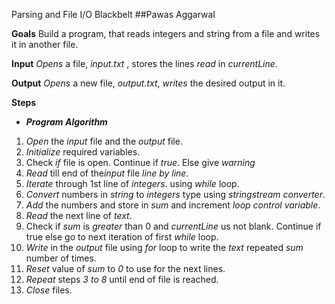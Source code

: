 Parsing and File I/O Blackbelt
##Pawas Aggarwal

**Goals**
Build a program, that reads integers and string from a file and writes it in another file.

**Input**
*Opens* a file, *input.txt* , stores the lines *read* in *currentLine*.

**Output**
*Opens* a new file, *output.txt*, *writes* the desired output  in it.

**Steps** 
 - ***Program Algorithm***
1. *Open* the *input* file and the *output* file.
2. *Initialize* required variables.
3. Check *if* file is open. Continue if *true*. Else give *warning*
4. *Read* till end of the*input* file *line by line*.
5. *Iterate* through 1st line of *integers*. using *while* loop.
6. *Convert* numbers in *string* to *integers* type using *stringstream converter*.
7. *Add*  the numbers and store in *sum* and increment *loop control variable*.
8. *Read*  the next line of *text*.
9. Check if *sum* is *greater* than 0 and *currentLine* us not blank. Continue if true else go to next iteration of first *while* loop.
10. *Write* in the *output* file using *for* loop to write the *text* repeated *sum* number of times.
11. *Reset* value of *sum* to *0* to use for the next lines.
12. *Repeat* steps *3 to 8* until end of file is reached.
13. *Close* files.




